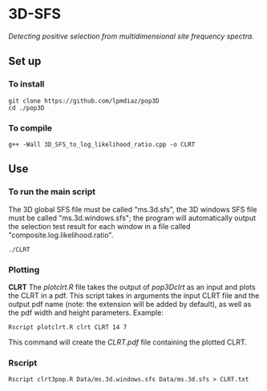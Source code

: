 # 3D-SFS
*Detecting positive selection from multidimensional site frequency spectra.*

## Set up

### To install

	git clone https://github.com/lpmdiaz/pop3D
	cd ./pop3D

### To compile

	g++ -Wall 3D_SFS_to_log_likelihood_ratio.cpp -o CLRT


## Use

### To run the main script

The 3D global SFS file must be called "ms.3d.sfs", the 3D windows SFS file must be called "ms.3d.windows.sfs"; the program will automatically output the selection test result for each window in a file called "composite.log.likelihood.ratio".

	./CLRT 

### Plotting

**CLRT**
The *plotclrt.R* file takes the output of *pop3Dclrt* as an input and plots the CLRT in a pdf. This script takes in arguments the input CLRT file and the output pdf name (note: the extension will be added by default), as well as the pdf width and height parameters. Example:

	Rscript plotclrt.R clrt CLRT 14 7

This command will create the *CLRT.pdf* file containing the plotted CLRT.


### Rscript

	Rscript clrt3pop.R Data/ms.3d.windows.sfs Data/ms.3d.sfs > CLRT.txt








